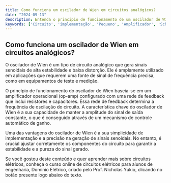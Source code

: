 ```yaml
---
title: Como funciona um oscilador de Wien em circuitos analógicos?
date: "2024-09-13"
description: Entenda o princípio de funcionamento de um oscilador de Wien e sua importância em circuitos analógicos.
keywords: ['Circuito', 'implementação', 'Pequeno', 'Amplificador', 'Schmitt', 'DC', 'Wien']
---
```


## Como funciona um oscilador de Wien em circuitos analógicos?

O oscilador de Wien é um tipo de circuito analógico que gera sinais senoidais de alta estabilidade e baixa distorção. Ele é amplamente utilizado em aplicações que requerem uma fonte de sinal de frequência precisa, como em equipamentos de teste e medição.

O princípio de funcionamento do oscilador de Wien baseia-se em um amplificador operacional (op-amp) configurado com uma rede de feedback que inclui resistores e capacitores. Essa rede de feedback determina a frequência de oscilação do circuito. A característica chave do oscilador de Wien é a sua capacidade de manter a amplitude do sinal de saída constante, o que é conseguido através de um mecanismo de controle automático de ganho.

Uma das vantagens do oscilador de Wien é a sua simplicidade de implementação e a precisão na geração de sinais senoidais. No entanto, é crucial ajustar corretamente os componentes do circuito para garantir a estabilidade e a pureza do sinal gerado.

Se você gostou deste conteúdo e quer aprender mais sobre circuitos elétricos, conheça o curso online de circuitos elétricos para alunos de engenharia, Domínio Elétrico, criado pelo Prof. Nicholas Yukio, clicando no botão presente logo abaixo do texto.